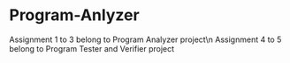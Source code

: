 # Program-Anlyzer
Assignment 1 to 3 belong to Program Analyzer project\n
Assignment 4 to 5 belong to Program Tester and Verifier project
